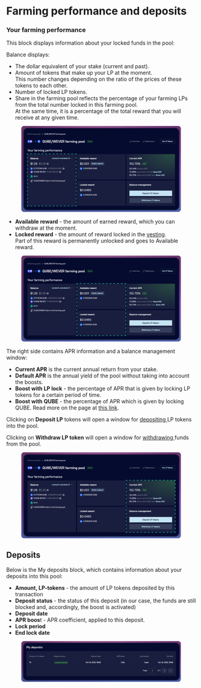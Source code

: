 # Farming performance and deposits

### Your farming performance

This block displays information about your locked funds in the pool:

Balance displays:

* The dollar equivalent of your stake (current and past).
* Amount of tokens that make up your LP at the moment. \
  This number changes depending on the ratio of the prices of these tokens to each other.
* Number of locked LP tokens.
* Share in the farming pool reflects the percentage of your farming LPs from the total number locked in this farming pool. \
  At the same time, it is a percentage of the total reward that you will receive at any given time.

<figure><img src="../../../../../.gitbook/assets/image (152).png" alt=""><figcaption></figcaption></figure>

* **Available reward** - the amount of earned reward, which you can withdraw at the moment.
* **Locked reward** - the amount of reward locked in the [vesting](../../../concepts/vesting.md). \
  Part of this reward is permanently unlocked and goes to Available reward.

<figure><img src="../../../../../.gitbook/assets/image (144).png" alt=""><figcaption></figcaption></figure>

The right side contains APR information and a balance management window:

* **Current APR** is the current annual return from your stake.
* **Default APR** is the annual yield of the pool without taking into account the boosts.
* **Boost with LP lock** - the percentage of APR that is given by locking LP tokens for a certain period of time.
* **Boost with QUBE** - the percentage of APR which is given by locking QUBE. Read more on the page at [this link](../../../../dao/how-to/get-a-boost.md).

Clicking on **Deposit LP** tokens will open a window for [depositing ](../../how-to/deposit-withdraw-farm-tokens.md)LP tokens into the pool.&#x20;

Clicking on **Withdraw LP token** will open a window for [withdrawing ](../../how-to/deposit-withdraw-farm-tokens.md)funds from the pool.

<figure><img src="../../../../../.gitbook/assets/image (185).png" alt=""><figcaption></figcaption></figure>

## Deposits

Below is the My deposits block, which contains information about your deposits into this pool:

* **Amount, LP-tokens** - the amount of LP tokens deposited by this transaction
* **Deposit status** - the status of this deposit (in our case, the funds are still blocked and, accordingly, the boost is activated)
* **Deposit date**
* **APR boos**t - APR coefficient, applied to this deposit.
* **Lock period**
* **End lock date**

<figure><img src="../../../../../.gitbook/assets/image (172).png" alt=""><figcaption></figcaption></figure>
